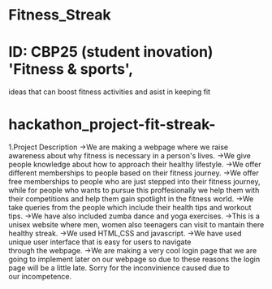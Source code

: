 # Fitness_Streak
# ID: CBP25 (student inovation) 'Fitness & sports',
ideas that can boost fitness activities and asist in keeping fit
# hackathon_project-fit-streak-
1.Project Description
->We are making a webpage where we raise awareness about why fitness is necessary in a person's lives.
->We give people knowledge about how to approach their healthy lifestyle.
->We offer different memberships to people based on their fitness journey.
->We offer free memberships to people who are just stepped into their fitness journey, while for people who wants to pursue this proffesionally we help them with their competitions and help them gain spotlight in the fitness world.
->We take queries from the people which include their health tips and workout tips.
->We have also included zumba dance and yoga exercises.
->This is a unisex website where men, women also teenagers can visit to mantain there healthy streak.
->We used HTML,CSS and javascript. 
->We have used unique user interface that is easy for users to navigate through the webpage.
->We are making a very cool login page that we are going to implement later on our webpage so due to these reasons the login page will be a little late. Sorry for the inconvinience caused due to our incompetence.

